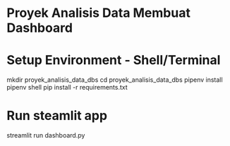 # Proyek Analisis Data Membuat Dashboard

# Setup Environment - Shell/Terminal
mkdir proyek_analisis_data_dbs
cd proyek_analisis_data_dbs
pipenv install
pipenv shell
pip install -r requirements.txt

# Run steamlit app
streamlit run dashboard.py
